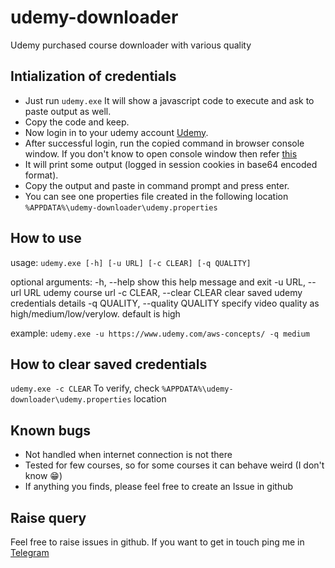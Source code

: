 # udemy-downloader
Udemy purchased course downloader with various quality

## Intialization of credentials
* Just run `udemy.exe` It will show a javascript code to execute and ask to paste output as well. 
* Copy the code and keep. 
* Now login in to your udemy account [Udemy](https://www.udemy.com/). 
* After successful login, run the copied command in browser console window. If you don't know to open console window then refer [this](https://stackoverflow.com/questions/66420/how-do-you-launch-the-javascript-debugger-in-google-chrome)
* It will print some output (logged in session cookies in base64 encoded format). 
* Copy the output and paste in command prompt and press enter.
* You can see one properties file created in the following location `%APPDATA%\udemy-downloader\udemy.properties`

## How to use
usage: `udemy.exe [-h] [-u URL] [-c CLEAR] [-q QUALITY]`

optional arguments:
  -h, --help            show this help message and exit
  -u URL, --url URL     udemy course url
  -c CLEAR, --clear CLEAR
                        clear saved udemy credentials details
  -q QUALITY, --quality QUALITY
                        specify video quality as high/medium/low/verylow.
                        default is high

example: `udemy.exe -u https://www.udemy.com/aws-concepts/ -q medium`

## How to clear saved credentials
`udemy.exe -c CLEAR`
To verify, check `%APPDATA%\udemy-downloader\udemy.properties` location

## Known bugs
* Not handled when internet connection is not there
* Tested for few courses, so for some courses it can behave weird (I don't know :grin:)
* If anything you finds, please feel free to create an Issue in github

## Raise query
Feel free to raise issues in github. If you want to get in touch ping me in [Telegram](https://t.me/thegr8uk)